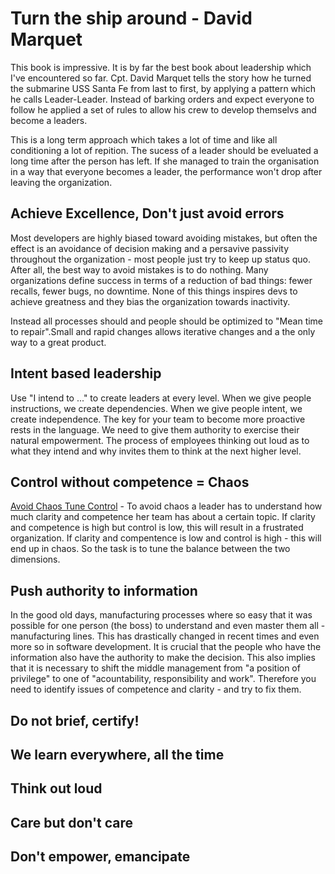# Turn the ship around - David Marquet

This book is impressive. It is by far the best book about leadership which I've encountered so far. Cpt. David Marquet tells the story how he turned the submarine USS Santa Fe from last to first, by applying a pattern which he calls Leader-Leader. Instead of barking orders and expect everyone to follow he applied a set of rules to allow his crew to develop themselvs and become a leaders.

This is a long term approach which takes a lot of time and like all conditioning a lot of repition.
The sucess of a leader should be eveluated a long time after the person has left. If she managed to train the organisation in a way that everyone becomes a leader, the performance won't drop after leaving the organization.

## Achieve Excellence, Don't just avoid errors
Most developers are highly biased toward avoiding mistakes, but often the effect is an avoidance of decision making and a persavive passivity throughout the organization - most people just try to keep up status quo. After all, the best way to avoid mistakes is to do nothing.
Many organizations define success in terms of a reduction of bad things: fewer recalls, fewer bugs, no downtime. None of this things inspires devs to achieve greatness and they bias the organization towards inactivity.

Instead all processes should and people should be optimized to "Mean time to repair".Small and rapid changes allows iterative changes and a the only way to a great product.

## Intent based leadership
Use "I intend to ..." to create leaders at every level. When we give people instructions, we create dependencies. When we give people intent, we create independence. The key for your team to become more proactive rests in the language. We need to give them authority to exercise their natural empowerment. The process of employees thinking out loud as to what they intend and why invites them to think at the next higher level.
## Control without competence = Chaos
[Avoid Chaos Tune Control](https://www.youtube.com/watch?v=q1bpgjlBH5w&feature=youtu.be) - To avoid chaos a leader has to understand how much clarity and competence her team has about a certain topic. If clarity and competence is high but control is low, this will result in a frustrated organization. If clarity and compentence is low and control is high - this will end up in chaos. So the task is to tune the balance between the two dimensions. 
## Push authority to information
In the good old days, manufacturing processes where so easy that it was possible for one person (the boss) to understand and even master them all - manufacturing lines. This has drastically changed in recent times and even more so in software development. It is crucial that the people who have the information also have the authority to make the decision. This also implies that it is necessary to shift the middle management from "a position of privilege" to one of "acountability, responsibility and work". Therefore you need to identify issues of competence and clarity - and try to fix them.
## Do not brief, certify!
## We learn everywhere, all the time
## Think out loud
## Care but don't care
## Don't empower, emancipate